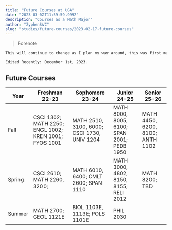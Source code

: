 ```yaml
---
title: "Future Courses at UGA"
date: "2023-03-02T11:59:59.999Z"
description: "Courses as a Math Major"
author: "ZyphenSVC"
slug: "studies/future-courses/2023-02-17-future-courses"
---
```


> Forenote

```md
This will continue to change as I plan my way around, this was first made on December 29th, 2022.

Edited Recently: December 1st, 2023.
```

## Future Courses

| Year   | Freshman 22-23                                        | Sophomore 23-24                            | Junior 24-25                                | Senior 25-26                     |
|--------|-------------------------------------------------------|--------------------------------------------|---------------------------------------------|----------------------------------|
| Fall   | CSCI 1302; MATH 2250; ENGL 1002; KREN 1001; FYOS 1001 | MATH 2510, 3100, 6000; CSCI 1730, UNIV 1204 | MATH 8000, 8005, 6100; SPAN 2001; PEDB 1950 | MATH 4450, 6200, 8100; ANTH 1102 |
| Spring | CSCI 2610; MATH 2260, 3200;                           | MATH 6010, 6400; CMLT 2600; SPAN 1110       | MATH 3000, 4802, 8150, 8155; RELI 2012            | MATH 8200; TBD                              |
| Summer | MATH 2700; GEOL 1121E                                 | BIOL 1103E, 1113E; POLS 1101E               | PHIL 2030                                   |                                  |